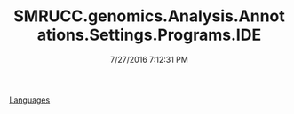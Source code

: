 ﻿---
title: SMRUCC.genomics.Analysis.Annotations.Settings.Programs.IDE
date: 7/27/2016 7:12:31 PM
---

[Languages](T-SMRUCC.genomics.Analysis.Annotations.Settings.Programs.IDE.Languages.html)
